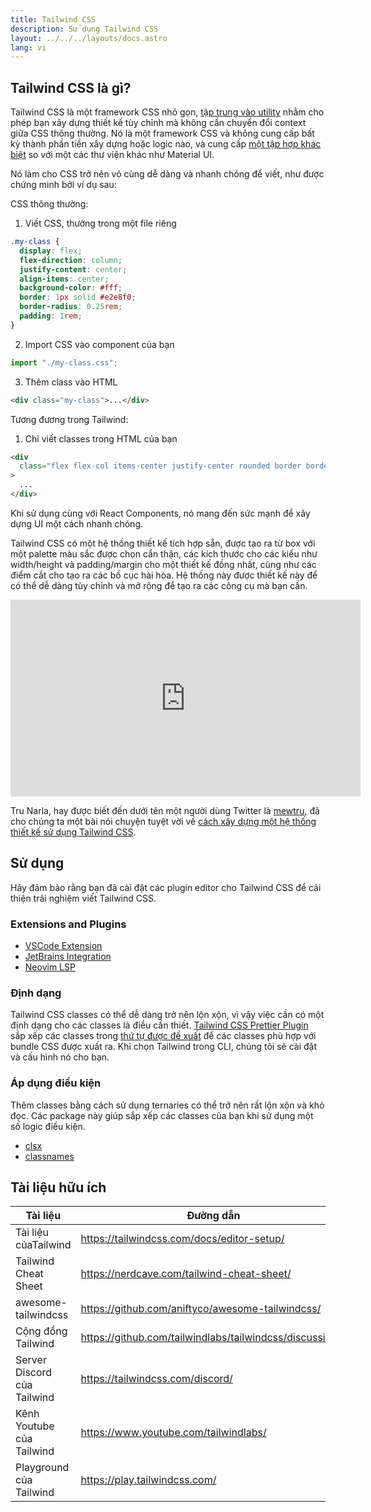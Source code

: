 ```yaml
---
title: Tailwind CSS
description: Sử dụng Tailwind CSS
layout: ../../../layouts/docs.astro
lang: vi
---
```


## Tailwind CSS là gì?

Tailwind CSS là một framework CSS nhỏ gọn, [tập trung vào utility](https://tailwindcss.com/docs/utility-first) nhằm cho phép bạn xây dựng thiết kế tùy chỉnh mà không cần chuyển đổi context giữa CSS thông thường. Nó là một framework CSS và không cung cấp bất kỳ thành phần tiền xây dựng hoặc logic nào, và cung cấp [một tập hợp khác biệt](https://www.youtube.com/watch?v=CQuTF-bkOgc) so với một các thư viện khác như Material UI.

Nó làm cho CSS trở nên vô cùng dễ dàng và nhanh chóng để viết, như được chứng minh bởi ví dụ sau:

CSS thông thường:

1. Viết CSS, thường trong một file riêng

```css
.my-class {
  display: flex;
  flex-direction: column;
  justify-content: center;
  align-items: center;
  background-color: #fff;
  border: 1px solid #e2e8f0;
  border-radius: 0.25rem;
  padding: 1rem;
}
```

2. Import CSS vào component của bạn

```jsx
import "./my-class.css";
```

3. Thêm class vào HTML

```html
<div class="my-class">...</div>
```

Tương đương trong Tailwind:

1. Chỉ viết classes trong HTML của bạn

```html
<div
  class="flex flex-col items-center justify-center rounded border border-gray-200 bg-white p-4"
>
  ...
</div>
```

Khi sử dụng cùng với React Components, nó mang đến sức mạnh để xây dựng UI một cách nhanh chóng.

Tailwind CSS có một hệ thống thiết kế tích hợp sẵn, được tạo ra từ box với một palette màu sắc được chọn cẩn thận, các kích thước cho các kiểu như width/height và padding/margin cho một thiết kế đồng nhất, cũng như các điểm cắt cho tạo ra các bố cục hài hòa. Hệ thống này được thiết kế này để có thể dễ dàng tùy chỉnh và mở rộng để tạo ra các công cụ mà bạn cần.

<div class="embed">
<iframe width="560" height="315" src="https://www.youtube.com/embed/T-Zv73yZ_QI" title="YouTube video player" frameborder="0" allow="accelerometer; autoplay; clipboard-write; encrypted-media; gyroscope; picture-in-picture" allowfullscreen></iframe>
</div>

Tru Narla, hay được biết đến dưới tên một người dùng Twitter là [mewtru](https://twitter.com/trunarla), đã cho chúng ta một bài nói chuyện tuyệt vời về [cách xây dựng một hệ thống thiết kế sử dụng Tailwind CSS](https://www.youtube.com/watch?v=T-Zv73yZ_QI).

## Sử dụng

Hãy đảm bảo rằng bạn đã cài đặt các plugin editor cho Tailwind CSS để cải thiện trải nghiệm viết Tailwind CSS.

### Extensions and Plugins

- [VSCode Extension](https://marketplace.visualstudio.com/items?itemName=bradlc.vscode-tailwindcss)
- [JetBrains Integration](https://www.jetbrains.com/help/webstorm/tailwind-css.html#ws_css_tailwind_install)
- [Neovim LSP](https://github.com/neovim/nvim-lspconfig/blob/master/doc/server_configurations.md#tailwindcss)

### Định dạng

Tailwind CSS classes có thể dễ dàng trở nên lộn xộn, vì vậy việc cần có một định dạng cho các classes là điều cần thiết. [Tailwind CSS Prettier Plugin](https://github.com/tailwindlabs/prettier-plugin-tailwindcss) sắp xếp các classes trong [thứ tự được đề xuất](https://tailwindcss.com/blog/automatic-class-sorting-with-prettier#how-classes-are-sorted) để các classes phù hợp với bundle CSS được xuất ra. Khi chọn Tailwind trong CLI, chúng tôi sẽ cài đặt và cấu hình nó cho bạn.

### Áp dụng điều kiện

Thêm classes bằng cách sử dụng ternaries có thể trở nên rất lộn xộn và khó đọc. Các package này giúp sắp xếp các classes của bạn khi sử dụng một số logic điều kiện.

- [clsx](https://github.com/lukeed/clsx)
- [classnames](https://github.com/JedWatson/classnames)

## Tài liệu hữu ích

| Tài liệu                    | Đường dẫn                                                |
| --------------------------- | -------------------------------------------------------- |
| Tài liệu củaTailwind        | https://tailwindcss.com/docs/editor-setup/               |
| Tailwind Cheat Sheet        | https://nerdcave.com/tailwind-cheat-sheet/               |
| awesome-tailwindcss         | https://github.com/aniftyco/awesome-tailwindcss/         |
| Cộng đồng Tailwind          | https://github.com/tailwindlabs/tailwindcss/discussions/ |
| Server Discord của Tailwind | https://tailwindcss.com/discord/                         |
| Kênh Youtube của Tailwind   | https://www.youtube.com/tailwindlabs/                    |
| Playground của Tailwind     | https://play.tailwindcss.com/                            |
